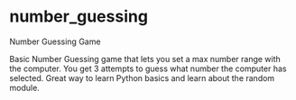 # number_guessing
Number Guessing Game

Basic Number Guessing game that lets you set a max number range with the computer.
You get 3 attempts to guess what number the computer has selected.
Great way to learn Python basics and learn about the random module.
